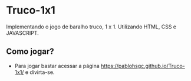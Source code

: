 # Truco-1x1
Implementando o jogo de baralho truco, 1 x 1. Utilizando HTML, CSS e JAVASCRIPT.

## Como jogar?
 - Para jogar bastar acessar a página https://pablohsgc.github.io/Truco-1x1/ e divirta-se.

